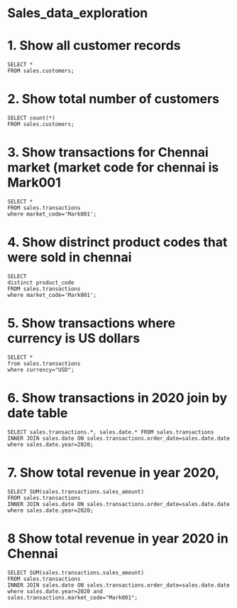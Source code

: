 # Sales_data_exploration

# 1. Show all customer records

    SELECT * 
    FROM sales.customers;

# 2. Show total number of customers

    SELECT count(*) 
    FROM sales.customers;

# 3. Show transactions for Chennai market (market code for chennai is Mark001

    SELECT * 
    FROM sales.transactions 
    where market_code='Mark001';

# 4. Show distrinct product codes that were sold in chennai

    SELECT 
    distinct product_code 
    FROM sales.transactions 
    where market_code='Mark001';

# 5. Show transactions where currency is US dollars

    SELECT * 
    from sales.transactions 
    where currency="USD";

# 6. Show transactions in 2020 join by date table

    SELECT sales.transactions.*, sales.date.* FROM sales.transactions 
    INNER JOIN sales.date ON sales.transactions.order_date=sales.date.date 
    where sales.date.year=2020;

# 7. Show total revenue in year 2020,

    SELECT SUM(sales.transactions.sales_amount) 
    FROM sales.transactions 
    INNER JOIN sales.date ON sales.transactions.order_date=sales.date.date 
    where sales.date.year=2020;

# 8 Show total revenue in year 2020 in Chennai

    SELECT SUM(sales.transactions.sales_amount) 
    FROM sales.transactions 
    INNER JOIN sales.date ON sales.transactions.order_date=sales.date.date 
    where sales.date.year=2020 and sales.transactions.market_code="Mark001";
